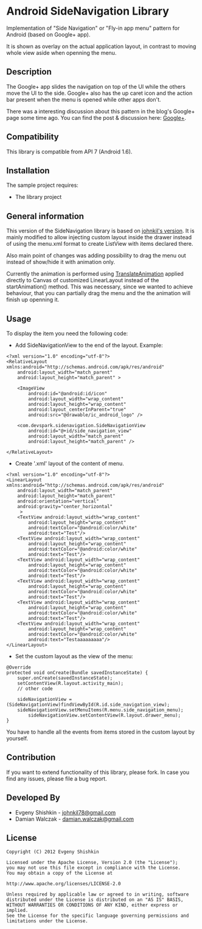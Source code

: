Android SideNavigation Library
==============================

Implementation of "Side Navigation" or "Fly-in app menu" pattern for Android (based on Google+ app).

It is shown as overlay on the actual application layout, in contrast to moving whole view aside when openning the menu.

Description
-----------

The Google+ app slides the navigation on top of the UI while the others move the UI to the side. 
Google+ also has the up caret icon and the action bar present when the menu is opened while other apps don't.

There was a interesting discussion about this pattern in the blog's Google+ page some time ago. 
You can find the post & discussion here: [Google+](https://plus.google.com/115177579026138386092/posts/AvXiTF7LqDK).


Compatibility
-------------

This library is compatible from API 7 (Android 1.6).

Installation
------------

The sample project requires:

* The library project

General information
-------------------

This version of the SideNavigation library is based on [johnkil's version](http://johnkil.github.com/SideNavigation).
It is mainly modified to allow injecting custom layout inside the drawer instead of using the menu.xml format to create ListView with items declared there.

Also main point of changes was adding possibility to drag the menu out instead of show/hide it with animation only.

Currently the animation is performed using [TranslateAnimation](http://developer.android.com/reference/android/view/animation/TranslateAnimation.html) applied directly to Canvas of customized LinearLayout instead of the startAnimation() method.
This was necessary, since we wanted to achieve behaviour, that you can partially drag the menu and the the animation will finish up openning it.


Usage
-----

To display the item you need the following code:

* Add SideNavigationView to the end of the layout. Example:

```
<?xml version="1.0" encoding="utf-8"?>
<RelativeLayout xmlns:android="http://schemas.android.com/apk/res/android"
    android:layout_width="match_parent"
    android:layout_height="match_parent" >

    <ImageView
        android:id="@android:id/icon"
        android:layout_width="wrap_content"
        android:layout_height="wrap_content"
        android:layout_centerInParent="true"
        android:src="@drawable/ic_android_logo" />

    <com.devspark.sidenavigation.SideNavigationView
        android:id="@+id/side_navigation_view"
        android:layout_width="match_parent"
        android:layout_height="match_parent" />

</RelativeLayout>
```

* Create '.xml' layout of the content of menu.

```
<?xml version="1.0" encoding="utf-8"?>
<LinearLayout xmlns:android="http://schemas.android.com/apk/res/android"
    android:layout_width="match_parent"
    android:layout_height="match_parent"
    android:orientation="vertical"
    android:gravity="center_horizontal"
     >
    <TextView android:layout_width="wrap_content"
        android:layout_height="wrap_content"
        android:textColor="@android:color/white"
        android:text="Test"/>
    <TextView android:layout_width="wrap_content"
        android:layout_height="wrap_content"
        android:textColor="@android:color/white"
        android:text="Test"/>
    <TextView android:layout_width="wrap_content"
        android:layout_height="wrap_content"
        android:textColor="@android:color/white"
        android:text="Test"/>
    <TextView android:layout_width="wrap_content"
        android:layout_height="wrap_content"
        android:textColor="@android:color/white"
        android:text="Test"/>
    <TextView android:layout_width="wrap_content"
        android:layout_height="wrap_content"
        android:textColor="@android:color/white"
        android:text="Test"/>
    <TextView android:layout_width="wrap_content"
        android:layout_height="wrap_content"
        android:textColor="@android:color/white"
        android:text="Testaaaaaaaaa"/>
</LinearLayout>
```

* Set the custom layout as the view of the menu:

```
@Override
protected void onCreate(Bundle savedInstanceState) {
    super.onCreate(savedInstanceState);
	setContentView(R.layout.activity_main);
    // other code
    
    sideNavigationView = (SideNavigationView)findViewById(R.id.side_navigation_view);
    sideNavigationView.setMenuItems(R.menu.side_navigation_menu);
        sideNavigationView.setContentView(R.layout.drawer_menu);
}
```

You have to handle all the events from items stored in the custom layout by yourself.

Contribution
------------

If you want to extend functionality of this library, please fork. In case you find any issues, please file a bug report.

Developed By
------------
* Evgeny Shishkin - <johnkil78@gmail.com>
* Damian Walczak - <damian.walczak@gmail.com>

License
-------

    Copyright (C) 2012 Evgeny Shishkin
    
    Licensed under the Apache License, Version 2.0 (the "License");
    you may not use this file except in compliance with the License.
    You may obtain a copy of the License at
    
    http://www.apache.org/licenses/LICENSE-2.0
    
    Unless required by applicable law or agreed to in writing, software
    distributed under the License is distributed on an "AS IS" BASIS,
    WITHOUT WARRANTIES OR CONDITIONS OF ANY KIND, either express or implied.
    See the License for the specific language governing permissions and
    limitations under the License.

